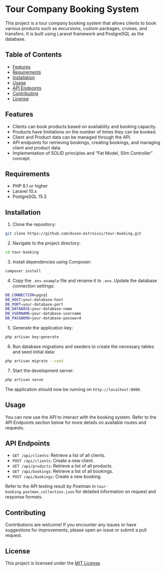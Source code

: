 # Tour Company Booking System

This project is a tour company booking system that allows clients to book various products such as excursions, custom packages, cruises, and transfers. It is built using Laravel framework and PostgreSQL as the database.

## Table of Contents

-   [Features](#features)
-   [Requirements](#requirements)
-   [Installation](#installation)
-   [Usage](#usage)
-   [API Endpoints](#api-endpoints)
-   [Contributing](#contributing)
-   [License](#license)

## Features

-   Clients can book products based on availability and booking capacity.
-   Products have limitations on the number of times they can be booked.
-   Client and Product data can be managed through the API.
-   API endpoints for retrieving bookings, creating bookings, and managing client and product data.
-   Implementation of SOLID principles and "Fat Model, Slim Controller" concept.

## Requirements

-   PHP 8.1 or higher
-   Laravel 10.x
-   PostgreSQL 15.3

## Installation

1. Clone the repository:

```sh
git clone https://github.com/dusan-mitroivic/tour-booking.git
```

2. Navigate to the project directory:

```sh
cd tour-booking
```

3. Install dependencies using Composer:

```sh
composer install
```

4. Copy the `.env.example` file and rename it to `.env`. Update the database connection settings:

```sh
DB_CONNECTION=pgsql
DB_HOST=your-database-host
DB_PORT=your-database-port
DB_DATABASE=your-database-name
DB_USERNAME=your-database-username
DB_PASSWORD=your-database-password
```

5. Generate the application key:

```sh
php artisan key:generate
```

6. Run database migrations and seeders to create the necessary tables and seed initial data:

```sh
php artisan migrate --seed
```

7. Start the development server:

```sh
php artisan serve
```

The application should now be running on `http://localhost:8000`.

## Usage

You can now use the API to interact with the booking system. Refer to the API Endpoints section below for more details on available routes and requests.

## API Endpoints

-   `GET /api/clients`: Retrieve a list of all clients.
-   `POST /api/clients`: Create a new client.
-   `GET /api/products`: Retrieve a list of all products.
-   `GET /api/bookings`: Retrieve a list of all bookings.
-   `POST /api/bookings`: Create a new booking.

Refer to the API testing result by Postman in `tour-booking.postman_collection.json` for detailed information on request and response formats.

## Contributing

Contributions are welcome! If you encounter any issues or have suggestions for improvements, please open an issue or submit a pull request.

## License

This project is licensed under the [MIT License](LICENSE).
